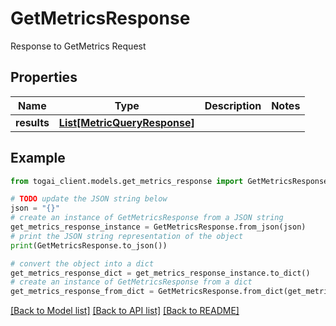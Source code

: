 # GetMetricsResponse

Response to GetMetrics Request

## Properties

Name | Type | Description | Notes
------------ | ------------- | ------------- | -------------
**results** | [**List[MetricQueryResponse]**](MetricQueryResponse.md) |  | 

## Example

```python
from togai_client.models.get_metrics_response import GetMetricsResponse

# TODO update the JSON string below
json = "{}"
# create an instance of GetMetricsResponse from a JSON string
get_metrics_response_instance = GetMetricsResponse.from_json(json)
# print the JSON string representation of the object
print(GetMetricsResponse.to_json())

# convert the object into a dict
get_metrics_response_dict = get_metrics_response_instance.to_dict()
# create an instance of GetMetricsResponse from a dict
get_metrics_response_from_dict = GetMetricsResponse.from_dict(get_metrics_response_dict)
```
[[Back to Model list]](../README.md#documentation-for-models) [[Back to API list]](../README.md#documentation-for-api-endpoints) [[Back to README]](../README.md)



